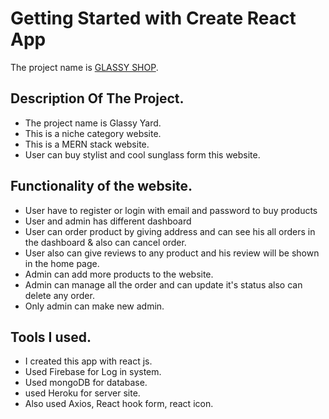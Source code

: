 # Getting Started with Create React App

The project name is [GLASSY SHOP](https://github.com/facebook/create-react-app).

## Description Of The Project.

- The project name is Glassy Yard.
- This is a niche category website.
- This is a MERN stack website.
- User can buy stylist and cool sunglass form this website.

## Functionality of the website.

- User have to register or login with email and password to buy products
- User and admin has different dashboard
- User can order product by giving address and can see his all orders in the dashboard & also can cancel order.
- User also can give reviews to any product and his review will be shown in the home page.
- Admin can add more products to the website.
- Admin can manage all the order and can update it's status also can delete any order.
- Only admin can make new admin.

## Tools I used.

- I created this app with react js.
- Used Firebase for Log in system.
- Used mongoDB for database.
- used Heroku for server site.
- Also used Axios, React hook form, react icon.
